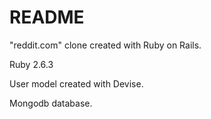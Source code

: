 # README
"reddit.com" clone created with Ruby on Rails.

Ruby 2.6.3

User model created with Devise.

Mongodb database.
